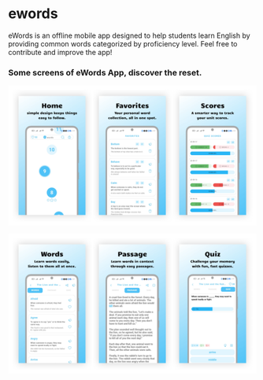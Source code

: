 # ewords
eWords is an offline mobile app designed to help students learn English by providing common words categorized by proficiency level. Feel free to contribute and improve the app!

### Some screens of eWords App, discover the reset.
![Alt text](assets/screenshots/app_screens1.jpg) 

![Alt text](assets/screenshots/app_screens2.jpg)  

